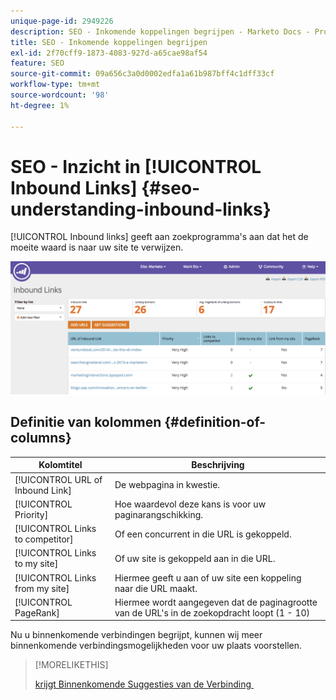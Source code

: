 ```yaml
---
unique-page-id: 2949226
description: SEO - Inkomende koppelingen begrijpen - Marketo Docs - Productdocumentatie
title: SEO - Inkomende koppelingen begrijpen
exl-id: 2f70cff9-1873-4083-927d-a65cae98af54
feature: SEO
source-git-commit: 09a656c3a0d0002edfa1a61b987bff4c1dff33cf
workflow-type: tm+mt
source-wordcount: '98'
ht-degree: 1%

---
```


# SEO - Inzicht in [!UICONTROL Inbound Links] {#seo-understanding-inbound-links}

[!UICONTROL Inbound links] geeft aan zoekprogramma&#39;s aan dat het de moeite waard is naar uw site te verwijzen.

![](assets/image2014-9-18-13-3a18-3a10.png)

## Definitie van kolommen {#definition-of-columns}

| Kolomtitel | Beschrijving |
|---|---|
| [!UICONTROL URL of Inbound Link] | De webpagina in kwestie. |
| [!UICONTROL Priority] | Hoe waardevol deze kans is voor uw paginarangschikking. |
| [!UICONTROL Links to competitor] | Of een concurrent in die URL is gekoppeld. |
| [!UICONTROL Links to my site] | Of uw site is gekoppeld aan in die URL. |
| [!UICONTROL Links from my site] | Hiermee geeft u aan of uw site een koppeling naar die URL maakt. |
| [!UICONTROL PageRank] | Hiermee wordt aangegeven dat de paginagrootte van de URL&#39;s in de zoekopdracht loopt (1 - 10) |

Nu u binnenkomende verbindingen begrijpt, kunnen wij meer binnenkomende verbindingsmogelijkheden voor uw plaats voorstellen.

>[!MORELIKETHIS]
>
>[&#x200B; krijgt Binnenkomende Suggesties van de Verbinding &#x200B;](/help/marketo/product-docs/additional-apps/seo/inbound-links/seo-get-inbound-link-suggestions.md)
